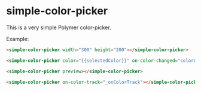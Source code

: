 # simple-color-picker

This is a very simple Polymer color-picker.

Example:

```html
<simple-color-picker width="300" height="200"></simple-color-picker>

<simple-color-picker color="{{selectedColor}}" on-color-changed="colorChanged"></simple-color-picker>

<simple-color-picker preview></simple-color-picker>

<simple-color-picker on-color-track="_onColorTrack"></simple-color-picker>
```
